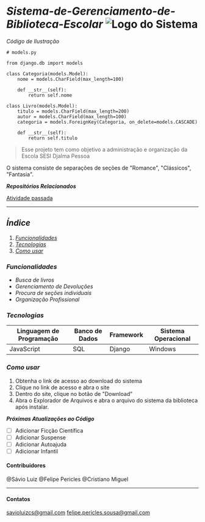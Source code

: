# ***Sistema-de-Gerenciamento-de-Biblioteca-Escolar*** ![Logo do Sistema](https://static.vecteezy.com/ti/vetor-gratis/p1/19953419-icone-de-de-biblioteca-digital-gratis-vetor.png)
*Código de Ilustração*
```
# models.py

from django.db import models

class Categoria(models.Model):
    nome = models.CharField(max_length=100)

    def __str__(self):
        return self.nome

class Livro(models.Model):
    titulo = models.CharField(max_length=200)
    autor = models.CharField(max_length=100)
    categoria = models.ForeignKey(Categoria, on_delete=models.CASCADE)

    def __str__(self):
        return self.titulo

```
> Esse projeto tem como objetivo
> a administração e organização
> da Escola SESI Djalma Pessoa

O sistema consiste de separações de seções de "Romance", "Clássicos", "Fantasia".


***Repositórios Relacionados***

[Atividade passada](https://github.com/NirtonAfonso/Atividade-Markdown/tree/main)

***
## ***Índice***

1. [*Funcionalidades*](https://github.com/cristianomsanto/Sistema-de-Gerenciamento-de-Biblioteca-Escolar/edit/main/README.md#%C3%ADndice)
2. [*Tecnologias*](https://github.com/cristianomsanto/Sistema-de-Gerenciamento-de-Biblioteca-Escolar/edit/main/README.md#%C3%ADndice)
3. [*Como usar*](https://github.com/cristianomsanto/Sistema-de-Gerenciamento-de-Biblioteca-Escolar/edit/main/README.md#%C3%ADndice)

### ***Funcionalidades***

* *Busca de livros*
* *Gerenciamento de Devoluções*
* *Procura de seções individuais*
* *Organização Profissional*

### ***Tecnologias***
| **Linguagem de Programação** | **Banco de Dados** | **Framework** | **Sistema Operacional** |
|--------------------------|----------------|-----------|----------------------|
| JavaScript               | SQL            | Django    | Windows              |

### ***Como usar***
1. Obtenha o link de acesso ao download do sistema
2. Clique no link de acesso e abra o site
3. Dentro do site, clique no botão de "Download"
4. Abra o Explorador de Arquivos e abra o arquivo do sistema da biblioteca após instalar. 

***Próximas Atualizações ao Código***
- [ ] Adicionar Ficção Científica
- [ ] Adicionar Suspense
- [ ] Adicionar Autoajuda
- [ ] Adicionar Infantil

#### Contribuidores
@Sávio Luiz @Felipe Pericles @Cristiano Miguel

***

#### Contatos
savioluizcs@gmail.com
felipe.pericles.sousa@gmail.com

